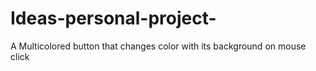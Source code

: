 # Ideas-personal-project-
A Multicolored button that changes color with its background on mouse click 
